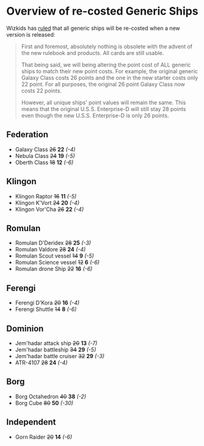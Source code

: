 # Overview of re-costed Generic Ships

Wizkids has [ruled](http://win.wizkids.com/bb/viewtopic.php?f=24&t=14209&sid=30bd8ea591196c3ba0c22ac722bbf37a) that all generic ships will be re-costed when a new version is released:

> First and foremost, absolutely nothing is obsolete with the advent of the new rulebook and products. All cards are still usable.
> 
> That being said, we will being altering the point cost of ALL generic ships to match their new point costs. For example, the original generic Galaxy Class costs 26 points and the one in the new starter costs only 22 point. For all purposes, the original 26 point Galaxy Class now costs 22 points.
> 
> However, all unique ships' point values will remain the same. This means that the original U.S.S. Enterprise-D will still stay 28 points even though the new U.S.S. Enterprise-D is only 26 points.


## Federation
* Galaxy Class ~~26~~ **22** *(-4)*
* Nebula Class ~~24~~ **19** *(-5)*
* Oberth Class ~~18~~ **12** *(-6)*

## Klingon
* Klingon Raptor ~~16~~ **11** *(-5)*
* Klingon K'Vort ~~24~~ **20** *(-4)*
* Klingon Vor'Cha ~~26~~ **22** *(-4)*

## Romulan
* Romulan D'Deridex ~~28~~ **25** *(-3)*
* Romulan Valdore ~~28~~ **24** *(-4)*
* Romulan Scout vessel ~~14~~ **9** *(-5)*
* Romulan Science vessel ~~12~~ **6** *(-6)*
* Romulan drone Ship ~~22~~ **16** *(-6)*

## Ferengi
* Ferengi D'Kora ~~20~~ **16** *(-4)*
* Ferengi Shuttle ~~14~~ **8** *(-6)*

## Dominion
* Jem'hadar attack ship ~~20~~ **13** *(-7)*
* Jem'hadar battleship ~~34~~ **29** *(-5)*
* Jem'hadar battle cruiser ~~32~~ **29** *(-3)*
* ATR-4107 ~~28~~ **24** *(-4)*

## Borg
* Borg Octahedron ~~40~~ **38** *(-2)*
* Borg Cube ~~80~~ **50** *(-30)*

## Independent
* Gorn Raider ~~20~~ **14** *(-6)*
